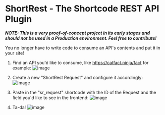 # ShortRest - The Shortcode REST API Plugin

***NOTE: This is a very proof-of-concept project in its early stages and should not be used in a Production environment. Feel free to contribute!***

You no longer have to write code to consume an API's contents and put it in your site!

1) Find an API you'd like to consume, like https://catfact.ninja/fact for example:
![image](https://github.com/estevaojneto/wp-shortrest/assets/37549773/b1adc8d3-b137-4cb4-8b30-f03ecdb6b6ae)

2) Create a new "ShortRest Request" and configure it accordingly:
![image](https://github.com/estevaojneto/wp-shortrest/assets/37549773/7505de53-92f2-4834-a84a-fa7a31bb589b)

3) Paste in the "sr_request" shortcode with the ID of the Request and the field you'd like to see in the frontend:
![image](https://github.com/estevaojneto/wp-shortrest/assets/37549773/f51aec3e-2aea-4fe3-9629-9b15d2201116)

4) Ta-da!
![image](https://github.com/estevaojneto/wp-shortrest/assets/37549773/c2ad1964-0404-4fc8-a4ae-3248d94881ca)
